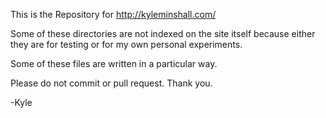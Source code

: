 This is the Repository for http://kyleminshall.com/

Some of these directories are not indexed on the site itself because either they are for testing or for my own personal experiments. 

Some of these files are written in a particular way.

Please do not commit or pull request. Thank you.

-Kyle
